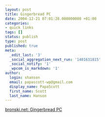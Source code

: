 ```yaml
---
layout: post
title: Gingerbread PC
date: 2004-12-21 07:01:28.000000000 +01:00
categories:
- quick links
tags: []
status: publish
type: post
published: true
meta:
  _edit_last: '3'
  _social_aggregation_next_run: '1401631815'
  _social_notify: '1'
  _wpcom_is_markdown: '1'
author:
  login: shanson
  email: papascott-wp@gmail.com
  display_name: PapaScott
  first_name: Scott
  last_name: Hanson
---
```

<p><a title="[bronski.net]" href="http://bronski.net/archiv/2004/12/20/schneller-rechner/">bronski.net: Gingerbread PC</a></p>
